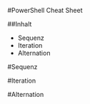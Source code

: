 #PowerShell Cheat Sheet

##Inhalt
- Sequenz
- Iteration
- Alternation

#Sequenz


#Iteration


#Alternation
